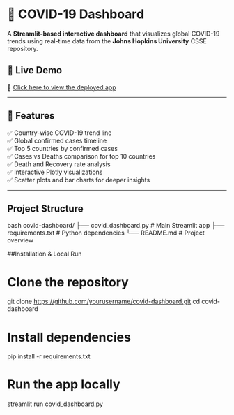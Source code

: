 # 🦠 COVID-19 Dashboard

A **Streamlit-based interactive dashboard** that visualizes global COVID-19 trends using real-time data from the **Johns Hopkins University** CSSE repository.


## 📍 Live Demo

🚀 [Click here to view the deployed app](https://covid-dashboard-8rzdu7vuck5aejmcnr6hkc.streamlit.app/)

---

## 🧩 Features

✅ Country-wise COVID-19 trend line  
✅ Global confirmed cases timeline  
✅ Top 5 countries by confirmed cases  
✅ Cases vs Deaths comparison for top 10 countries  
✅ Death and Recovery rate analysis  
✅ Interactive Plotly visualizations  
✅ Scatter plots and bar charts for deeper insights

---

## Project Structure

bash
covid-dashboard/
├── covid_dashboard.py        # Main Streamlit app
├── requirements.txt          # Python dependencies
└── README.md                 # Project overview

##Installation & Local Run

# Clone the repository
git clone https://github.com/yourusername/covid-dashboard.git
cd covid-dashboard

# Install dependencies
pip install -r requirements.txt

# Run the app locally
streamlit run covid_dashboard.py




